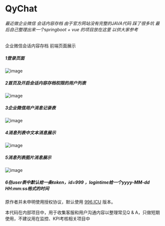 # QyChat

###### 最近做企业微信 会话内容存档 由于官方网站没有完整的JAVA代码 踩了很多坑   最后自己整理出来一个springboot + vue 的项目放在这里 以供大家参考

企业微信会话内容存档 前端页面展示<br>
##### 1登录页面
![image](https://github.com/hufeiyaya/QyChat/blob/master/images/login.png)

##### 2首页及开启会话内容存档权限的用户列表
![image](https://github.com/hufeiyaya/QyChat/blob/master/images/home.png)

##### 3企业微信用户消息记录表
![image](https://github.com/hufeiyaya/QyChat/blob/master/images/msgcontent.png)

##### 4消息列表中文本消息展示
![image](https://github.com/hufeiyaya/QyChat/blob/master/images/text.png)

##### 5消息列表图片消息展示
![image](https://github.com/hufeiyaya/QyChat/blob/master/images/image.png)

##### 6在user表中默认给一条token，id=999 ，logintime给一个yyyy-MM-dd HH:mm:ss格式的时间

原作者并未申明使用授权协议，默认使用 [996.ICU](http://https://github.com/996icu/996.ICU "996.ICU") 版本。

本代码在内部项目中，用于收集客服和用户沟通内容以整理常见Q & A，只做短期使用，不建议用在监控、KPI考核相关项目中